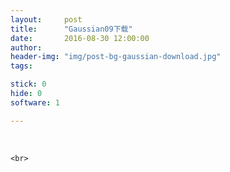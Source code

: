 ```yaml
---
layout:     post
title:      "Gaussian09下载"
date:       2016-08-30 12:00:00
author:     
header-img: "img/post-bg-gaussian-download.jpg"
tags:

stick: 0
hide: 0
software: 1

---
```




<div>
    <br>
	
    <br>
</div>
